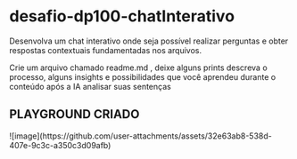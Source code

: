 # desafio-dp100-chatInterativo
Desenvolva um chat interativo onde seja possível realizar perguntas e obter respostas contextuais fundamentadas nos arquivos.


Crie um arquivo chamado readme.md , deixe alguns prints descreva o processo, alguns insights e possibilidades que você aprendeu durante o conteúdo após a IA analisar suas sentenças

<h2> PLAYGROUND CRIADO </h2>
![image](https://github.com/user-attachments/assets/32e63ab8-538d-407e-9c3c-a350c3d09afb)
